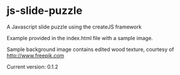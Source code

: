 # js-slide-puzzle

A Javascript slide puzzle using the createJS framework

Example provided in the index.html file with a sample image.

Sample background image contains edited wood texture, courtesy of http://www.freepik.com

Current version: 0.1.2
